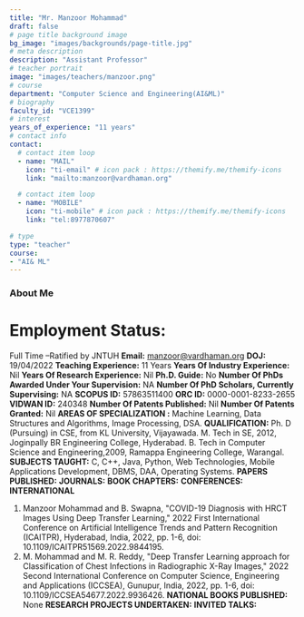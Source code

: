 ```yaml
---
title: "Mr. Manzoor Mohammad"
draft: false
# page title background image
bg_image: "images/backgrounds/page-title.jpg"
# meta description
description: "Assistant Professor"
# teacher portrait
image: "images/teachers/manzoor.png"
# course
department: "Computer Science and Engineering(AI&ML)"
# biography
faculty_id: "VCE1399"
# interest
years_of_experience: "11 years"
# contact info
contact:
  # contact item loop
  - name: "MAIL"
    icon: "ti-email" # icon pack : https://themify.me/themify-icons
    link: "mailto:manzoor@vardhaman.org"

  # contact item loop
  - name: "MOBILE"
    icon: "ti-mobile" # icon pack : https://themify.me/themify-icons
    link: "tel:8977870607"

# type
type: "teacher"
course:
- "AI& ML"
---
```


### About Me

# Employment Status:
Full Time –Ratified by JNTUH
**Email:** manzoor@vardhaman.org
**DOJ:** 19/04/2022
**Teaching Experience:** 11 Years
**Years Of Industry Experience:** Nil
**Years Of Research Experience:** Nil
**Ph.D. Guide:** No
**Number Of PhDs Awarded Under Your Supervision:** NA
**Number Of PhD Scholars, Currently Supervising:** NA
**SCOPUS ID:** 57863511400
**ORC ID:** 0000-0001-8233-2655
**VIDWAN ID:** 240348
**Number Of Patents Published:** Nil
**Number Of Patents Granted:** Nil
**AREAS OF SPECIALIZATION :**
Machine Learning, Data Structures and Algorithms, Image Processing, DSA.
**QUALIFICATION:**
Ph. D (Pursuing) in CSE, from KL University, Vijayawada.
M. Tech in SE, 2012, Joginpally BR Engineering College, Hyderabad.
B. Tech in Computer Science and Engineering,2009, Ramappa Engineering College,
Warangal.
**SUBJECTS TAUGHT:**
C, C++, Java, Python, Web Technologies, Mobile Applications Development, DBMS,
DAA, Operating Systems.
**PAPERS PUBLISHED:**
**JOURNALS:**
**BOOK CHAPTERS:**
**CONFERENCES:**
**INTERNATIONAL**
1. Manzoor Mohammad and B. Swapna, &quot;COVID-19 Diagnosis with HRCT Images Using
Deep Transfer Learning,&quot; 2022 First International Conference on Artificial Intelligence
Trends and Pattern Recognition (ICAITPR), Hyderabad, India, 2022, pp. 1-6, doi:
10.1109/ICAITPR51569.2022.9844195.
2. M. Mohammad and M. R. Reddy, &quot;Deep Transfer Learning approach for Classification of
Chest Infections in Radiographic X-Ray Images,&quot; 2022 Second International Conference
on Computer Science, Engineering and Applications (ICCSEA), Gunupur, India, 2022, pp.
1-6, doi: 10.1109/ICCSEA54677.2022.9936426.
**NATIONAL BOOKS PUBLISHED:** None
**RESEARCH PROJECTS UNDERTAKEN:**
**INVITED TALKS:**
